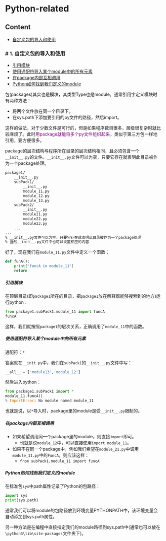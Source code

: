 # Python-related

## Content

- [自定义包的导入和使用](#自定义包的导入和使用)











### # 1. 自定义包的导入和使用 <span id = "自定义包的导入和使用">

- [引用模块](#引用模块)
- [使用通配符导入某个module中的所有元素](#使用通配符导入某个module中的所有元素)
- [在package内部互相调用](#在package内部互相调用)
- [Python如何找到我们定义的module](#Python如何找到我们定义的module)

包(packages)其实也是模块，其类型Type也是module。通常引用字定义模块时有两种方法：

- 将两个文件放在同一个目录下。
- 在sys.path下添加要引用的py文件的路径，然后import。

这样的做法，对于少数文件是可行的，但是如果程序数目很多，层级很复杂时就比较麻烦了。此时<font color=800080>用package就能将多个py文件组织起来</font>，类似于第三方包一样地引用，要方便很多。

package的层次结构与程序所在目录的层次结构相同，且必须包含一个`__init__.py`的文件。`__init__.py`文件可以为空，只要它存在就表明此目录被作为一个package处理。

```bash
package1/
	__init__.py
	subPack1/
		__init__.py
		module_11.py
		module_12.py
		module_13.py
	subPack2/
		__init__.py
		module21.py
		module22.py
		module23.py
	...
...
% __init__.py文件可以为空，只要它存在就表明此目录被作为一个package处理
% 当然__init__.py文件中也可以设置相应的内容
```

好了，现在我们在`module_11.py`文件中定义一个函数：

```python
def funA():
    print("funcA in module_11")
    return
```

##### 引用模块 <span id = "引用模块">

在顶层目录(即`package1`所在的目录，把`package1`放在解释器能够搜索到的地方)运行python：

```python
from package1.subPack1.module_11 import funcA
funcA
```

这样，我们就按照`package1`的层次关系，正确调用了`module_11`中的函数。

##### 使用通配符导入某个module中的所有元素 <span id = "使用通配符导入某个module中的所有元素">

通配符：`*`

答案就在`__init.py`中，我们在`subPack1`的`__init__.py`文件中写：

```python
__all__ = ['module13','module_12']
```

然后进入python：

```python
from package1.subPack1 import *
module_11.funcA()
% ImportError: No module named module_11
```

也就是说，以`*`导入时，package里的module是受`__init__.py`限制的。

##### 在package内部互相调用 <span id = "在package内部互相调用">

- 如果希望调用同一个package里的module，则直接`import`即可。
  - 也就是说`module_12`中，可以直接使用`import module_11`。
- 如果不在同一个package中，例如我们希望在`module_21.py`中调用`module_11.py`中的`FuncA`，则应该这样：
  - `from subPack1.module_11 import funcA`

##### Python如何找到我们定义的module <span id = "Python如何找到我们定义的module">

在标准包`sys`中path属性记录了Python的包路径：

```python
import sys
print(sys.path)
```

通常我们可以将module的包路径放到环境变量PYTHONPATH中，该环境变量会自动添加到sys.path属性。

另一种方法是在编程中直接指定我们的module路径到sys.path中(通常也可以放在`\python3\lib\site-packages`文件夹下)。



































